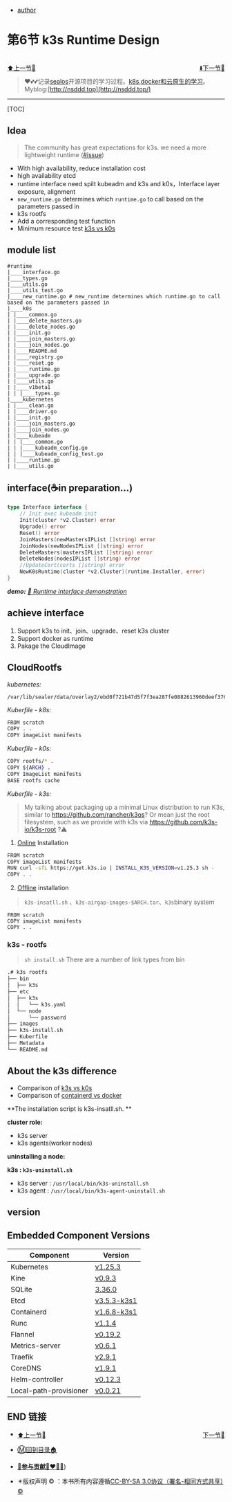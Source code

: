 + [author](http://nsddd.top)

# 第6节 k3s Runtime Design

<br>

<div><a href = '5.md' style='float:left'>⬆️上一节🔗  </a><a href = '7.md' style='float: right'>  ⬇️下一节🔗</a></div>
<br>

> ❤️💕💕记录[sealos](https://github.com/3293172751/sealos)开源项目的学习过程。[k8s,docker和云原生的学习](https://github.com/3293172751/sealos)。Myblog:[http://nsddd.top](http://nsddd.top/)

---
[TOC]

## Idea

> The community has great expectations for k3s.  we need a more lightweight runtime ([#issue](https://github.com/sealerio/sealer/issues?q=is%3Aissue+is%3Aopen+k3s))

+ With high availability, reduce installation cost
+ high availability etcd
+ runtime interface need spilt kubeadm and k3s and k0s，Interface layer exposure, alignment
+ `new_runtime.go` determines which `runtime.go` to call based on the parameters passed in
+ k3s rootfs
+ Add a corresponding test function
+ Minimum resource test [k3s vs k0s](https://docker.nsddd.top/Cloud-Native/7.html)



## module list

```ABAP
#runtime
|____interface.go
|____types.go
|____utils.go
|____utils_test.go
|____new_runtime.go # new_runtime determines which runtime.go to call based on the parameters passed in
|____k0s
| |____common.go
| |____delete_masters.go
| |____delete_nodes.go
| |____init.go
| |____join_masters.go
| |____join_nodes.go
| |____README.md
| |____registry.go
| |____reset.go
| |____runtime.go
| |____upgrade.go
| |____utils.go
| |____v1beta1
| | |____types.go
|____kubernetes
| |____clean.go
| |____driver.go
| |____init.go
| |____join_masters.go
| |____join_nodes.go
| |____kubeadm
| | |____common.go
| | |____kubeadm_config.go
| | |____kubeadm_config_test.go
| |____runtime.go
| |____utils.go

```



## interface(☕in preparation…)

```go
type Interface interface {
	// Init exec kubeadm init
	Init(cluster *v2.Cluster) error
	Upgrade() error
	Reset() error
	JoinMasters(newMastersIPList []string) error
	JoinNodes(newNodesIPList []string) error
	DeleteMasters(mastersIPList []string) error
	DeleteNodes(nodesIPList []string) error
	//UpdateCert(certs []string) error
    NewK0sRuntime(cluster *v2.Cluster)(runtime.Installer, error) 
}
```



***demo:** [🧷 Runtime interface demonstration](https://github.com/3293172751/sealer-runtime-demo)*



## achieve interface

1. Support k3s to init、join、upgrade、reset k3s cluster
2. Support docker as runtime 
3. Pakage the CloudImage



## CloudRootfs

*kubernetes:*

```
/var/lib/sealer/data/overlay2/ebd0f721b47d5f7f3ea287fe0882613960deef376e5556b34baab95330aa6bad
```



*Kuberfile - k8s:*

```bash
FROM scratch
COPY . .
COPY imageList manifests
```



*Kuberfile - k0s:*

```bash
COPY rootfs/* .
COPY ${ARCH} .
COPY ImageList manifests
BASE rootfs cache
```



*Kuberfile - k3s:*

>  My talking about packaging up a minimal Linux distribution to run K3s, similar to https://github.com/rancher/k3os? Or mean just the root filesystem, such as we provide with k3s via https://github.com/k3s-io/k3s-root ?⚠️

1. [Online](https://docker.nsddd.top/Cloud-Native-k8s/14.html#%E5%9C%A8%E7%BA%BF%E5%AE%89%E8%A3%85%E7%9A%84%E8%A7%A3%E6%9E%90) Installation

```bash
FROM scratch
COPY imageList manifests
RUN curl -sfL https://get.k3s.io | INSTALL_K3S_VERSION=v1.25.3 sh -
COPY . .
```



2. [Offline](https://docker.nsddd.top/Cloud-Native-k8s/14.html#%E7%A6%BB%E7%BA%BF%E5%AE%89%E8%A3%85%E8%A7%A3%E9%87%8A) installation

> `k3s-insatll.sh` 、`k3s-airgap-images-$ARCH.tar`、`k3s`binary system

```
FROM scratch
COPY imageList manifests
COPY . .
```



### k3s - rootfs

> `sh install.sh` There are a number of link types from bin

```bash
.# k3s rootfs
├── bin
│  ├── k3s
├── etc
│  ├── k3s
│  │   └── k3s.yaml
│  └── node
│      └── password
├── images
├── k3s-install.sh
├── Kuberfile
├── Metadata
└── README.md
```



## About the k3s difference

+ Comparison of [k3s vs k0s](https://docker.nsddd.top/Cloud-Native/7.html)
+ Comparison of [containerd vs docker](https://docker.nsddd.top/Cloud-Native-k8s/14.html#containerd)



**The installation script is k3s-insatll.sh. **

**cluster role:**

+ k3s server 
+ k3s agents(worker nodes)



**uninstalling a node:**

**k3s : `k3s-uninstall.sh`**

+ k3s server : `/usr/local/bin/k3s-uninstall.sh`
+ k3s agent : `/usr/local/bin/k3s-agent-uninstall.sh`



## version



## Embedded Component Versions

| Component              | Version                                                      |
| ---------------------- | ------------------------------------------------------------ |
| Kubernetes             | [v1.25.3](https://github.com/kubernetes/kubernetes/blob/master/CHANGELOG/CHANGELOG-1.25.md#v1253) |
| Kine                   | [v0.9.3](https://github.com/k3s-io/kine/releases/tag/v0.9.3) |
| SQLite                 | [3.36.0](https://sqlite.org/releaselog/3_36_0.html)          |
| Etcd                   | [v3.5.3-k3s1](https://github.com/k3s-io/etcd/releases/tag/v3.5.3-k3s1) |
| Containerd             | [v1.6.8-k3s1](https://github.com/k3s-io/containerd/releases/tag/v1.6.8-k3s1) |
| Runc                   | [v1.1.4](https://github.com/opencontainers/runc/releases/tag/v1.1.4) |
| Flannel                | [v0.19.2](https://github.com/flannel-io/flannel/releases/tag/v0.19.2) |
| Metrics-server         | [v0.6.1](https://github.com/kubernetes-sigs/metrics-server/releases/tag/v0.6.1) |
| Traefik                | [v2.9.1](https://github.com/traefik/traefik/releases/tag/v2.9.1) |
| CoreDNS                | [v1.9.1](https://github.com/coredns/coredns/releases/tag/v1.9.1) |
| Helm-controller        | [v0.12.3](https://github.com/k3s-io/helm-controller/releases/tag/v0.12.3) |
| Local-path-provisioner | [v0.0.21](https://github.com/rancher/local-path-provisioner/releases/tag/v0.0.21) |





## END 链接

<ul><li><div><a href = '5.md' style='float:left'>⬆️上一节🔗  </a><a href = '7.md' style='float: right'>  ️下一节🔗</a></div></li></ul>

+ [Ⓜ️回到目录🏠](../README.md)

+ [**🫵参与贡献💞❤️‍🔥💖**](https://nsddd.top/archives/contributors))

+ ✴️版权声明 &copy; ：本书所有内容遵循[CC-BY-SA 3.0协议（署名-相同方式共享）&copy;](http://zh.wikipedia.org/wiki/Wikipedia:CC-by-sa-3.0协议文本) 

